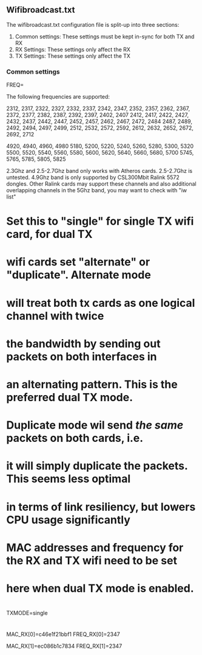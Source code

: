 ## Wifibroadcast.txt

The wifibroadcast.txt configuration file is split-up into three sections:

1. Common settings: These settings must be kept in-sync for both TX and RX
2. RX Settings: These settings only affect the RX
3. TX Settings: These settings only affect the TX


### Common settings

FREQ=

The following frequencies are supported:

2312, 2317, 2322, 2327, 2332, 2337, 2342, 2347, 2352, 2357, 2362, 2367, 2372, 2377, 2382, 2387, 2392, 2397, 2402, 2407
2412, 2417, 2422, 2427, 2432, 2437, 2442, 2447, 2452, 2457, 2462, 2467, 2472, 2484
2487, 2489, 2492, 2494, 2497, 2499, 2512, 2532, 2572, 2592, 2612, 2632, 2652, 2672, 2692, 2712

4920, 4940, 4960, 4980
5180, 5200, 5220, 5240, 5260, 5280, 5300, 5320
5500, 5520, 5540, 5560, 5580, 5600, 5620, 5640, 5660, 5680, 5700
5745, 5765, 5785, 5805, 5825

2.3Ghz and 2.5-2.7Ghz band only works with Atheros cards. 2.5-2.7Ghz is untested. 4.9Ghz band is only supported by CSL300Mbit Ralink 5572 dongles. Other Ralink cards may support these channels and also additional overlapping channels in the 5Ghz band, you may want to check with "iw list"



# Set this to "single" for single TX wifi card, for dual TX
# wifi cards set "alternate" or "duplicate". Alternate mode
# will treat both tx cards as one logical channel with twice
# the bandwidth by sending out packets on both interfaces in
# an alternating pattern. This is the preferred dual TX mode.
#
# Duplicate mode wil send _the same_ packets on both cards, i.e.
# it will simply duplicate the packets. This seems less optimal
# in terms of link resiliency, but lowers CPU usage significantly
#
# MAC addresses and frequency for the RX and TX wifi need to be set
# here when dual TX mode is enabled.
#
TXMODE=single
#
#
MAC_RX[0]=c46e1f21bbf1
FREQ_RX[0]=2347

MAC_RX[1]=ec086b1c7834
FREQ_RX[1]=2347
